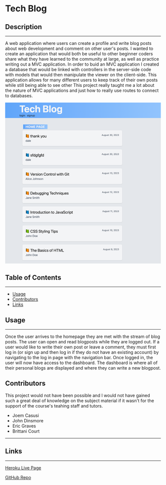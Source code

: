 # Tech Blog


## Description 

---

A web application where users can create a profile and write blog posts about web development and comment on other user's posts. I wanted to create an application that would both be useful to other beginner coders share what they have learned to the community at large, as well as practice writing out a MVC application. In order to buid an MVC application I created a database that would be linked with controllers in the server-side code with models that would then manipulate the viewer on the client-side. This application allows for many different users to keep track of their own posts while still being able to see other This project really taught me a lot about the nature of MVC applications and just how to really use routes to connect to databases.

![tech blog home page](./assets/images/young-citadel-01955-d8007dfcc929.herokuapp.com_.png)

## Table of Contents

---

- [Usage](#usage)
- [Contributors](#contributors)
- [Links](#links)




        
## Usage 

---
    
Once the user arrives to the homepage they are met with the stream of blog posts. The user can open and read blogposts while they are logged out. If a user would like to write their own post or leave a comment, they must first log in (or sign up and then log in if they do not have an existing account) by navigating to the log in page with the navigation bar. Once logged in, the user will now have access to the dashboard. The dashboard is where all of their personal blogs are displayed and where they can write a new blogpost.
   

## Contributors

This project would not have been possible and I would not have gained such a great deal of knowledge on the subject material if it wasn't for the support of the course's teahing staff and tutors.

- Joem Casusi
- John Dinsmore
- Eric Graves
- Brittani Court

---


## Links 

---

[Heroku Live Page](https://young-citadel-01955-d8007dfcc929.herokuapp.com/ "Heroku Live Page")

[GitHub Repo](https://github.com/alfaro-matttthew/tech-blog "GitHub Repo")



